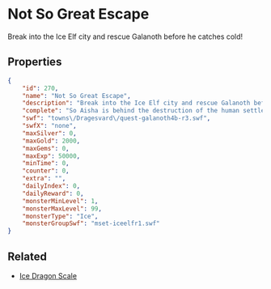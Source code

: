 # Not So Great Escape

Break into the Ice Elf city and rescue Galanoth before he catches cold!

## Properties

```json
{
    "id": 270,
    "name": "Not So Great Escape",
    "description": "Break into the Ice Elf city and rescue Galanoth before he catches cold!",
    "complete": "So Aisha is behind the destruction of the human settlements! You have to get to those other tribes of northern monsters or Dragesvard is doomed!",
    "swf": "towns\/Dragesvard\/quest-galanoth4b-r3.swf",
    "swfX": "none",
    "maxSilver": 0,
    "maxGold": 2000,
    "maxGems": 0,
    "maxExp": 50000,
    "minTime": 0,
    "counter": 0,
    "extra": "",
    "dailyIndex": 0,
    "dailyReward": 0,
    "monsterMinLevel": 1,
    "monsterMaxLevel": 99,
    "monsterType": "Ice",
    "monsterGroupSwf": "mset-iceelfr1.swf"
}
```

## Related

- [Ice Dragon Scale](../items/1773-ice-dragon-scale.md)

